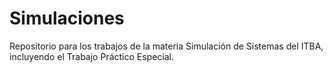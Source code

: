 Simulaciones
============

Repositorio para los trabajos de la materia Simulación de Sistemas del ITBA, incluyendo el Trabajo Práctico Especial.